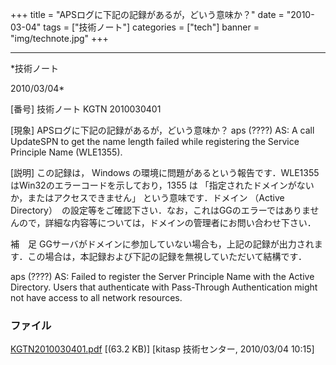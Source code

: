 ﻿+++
title = "APSログに下記の記録があるが，どいう意味か？"
date = "2010-03-04"
tags = ["技術ノート"]
categories = ["tech"]
banner = "img/technote.jpg"
+++

-----------------------------------------------------------------------------------------------------------------------------

*技術ノート

2010/03/04*


[番号]
技術ノート KGTN 2010030401

[現象]
APSログに下記の記録があるが，どいう意味か？
aps (????) AS: A call UpdateSPN to get the name length failed while
registering the Service Principle Name (WLE1355).

[説明]
この記録は， Windows
の環境に問題があるという報告です．WLE1355はWin32のエラーコードを示しており，1355
は 「指定されたドメインがないか，またはアクセスできません」
という意味です．ドメイン （Active
Directory）　の設定等をご確認下さい．なお，これはGGのエラーではありませんので，詳細な内容等については，ドメインの管理者にお問い合わせ下さい．

補　足
GGサーバがドメインに参加していない場合も，上記の記録が出力されます．この場合は，本記録および下記の記録を無視していただいて結構です．

aps (????) AS: Failed to register the Server Principle Name with the
Active Directory. Users that authenticate with Pass-Through
Authentication might not have access to all network resources.


### ファイル

 
 


[KGTN2010030401.pdf](http://techreport.kitasp.net/attachments/download/79/KGTN2010030401.pdf)
 [(63.2 KB)] [kitasp 技術センター, 2010/03/04
10:15]


 


 

